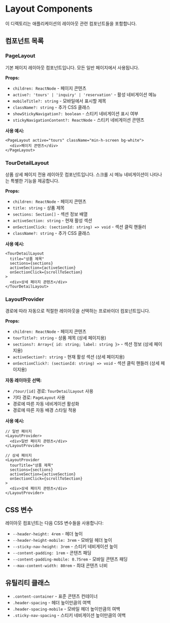 # Layout Components

이 디렉토리는 애플리케이션의 레이아웃 관련 컴포넌트들을 포함합니다.

## 컴포넌트 목록

### PageLayout
기본 페이지 레이아웃 컴포넌트입니다. 모든 일반 페이지에서 사용됩니다.

**Props:**
- `children: ReactNode` - 페이지 콘텐츠
- `active?: 'tours' | 'inquiry' | 'reservation'` - 활성 네비게이션 메뉴
- `mobileTitle?: string` - 모바일에서 표시할 제목
- `className?: string` - 추가 CSS 클래스
- `showStickyNavigation?: boolean` - 스티키 네비게이션 표시 여부
- `stickyNavigationContent?: ReactNode` - 스티키 네비게이션 콘텐츠

**사용 예시:**
```tsx
<PageLayout active="tours" className="min-h-screen bg-white">
  <div>페이지 콘텐츠</div>
</PageLayout>
```

### TourDetailLayout
상품 상세 페이지 전용 레이아웃 컴포넌트입니다. 스크롤 시 메뉴 네비게이션이 나타나는 특별한 기능을 제공합니다.

**Props:**
- `children: ReactNode` - 페이지 콘텐츠
- `title: string` - 상품 제목
- `sections: Section[]` - 섹션 정보 배열
- `activeSection: string` - 현재 활성 섹션
- `onSectionClick: (sectionId: string) => void` - 섹션 클릭 핸들러
- `className?: string` - 추가 CSS 클래스

**사용 예시:**
```tsx
<TourDetailLayout
  title="상품 제목"
  sections={sections}
  activeSection={activeSection}
  onSectionClick={scrollToSection}
>
  <div>상세 페이지 콘텐츠</div>
</TourDetailLayout>
```

### LayoutProvider
경로에 따라 자동으로 적절한 레이아웃을 선택하는 프로바이더 컴포넌트입니다.

**Props:**
- `children: ReactNode` - 페이지 콘텐츠
- `tourTitle?: string` - 상품 제목 (상세 페이지용)
- `sections?: Array<{ id: string; label: string }>` - 섹션 정보 (상세 페이지용)
- `activeSection?: string` - 현재 활성 섹션 (상세 페이지용)
- `onSectionClick?: (sectionId: string) => void` - 섹션 클릭 핸들러 (상세 페이지용)

**자동 레이아웃 선택:**
- `/tour/[id]` 경로: `TourDetailLayout` 사용
- 기타 경로: `PageLayout` 사용
- 경로에 따른 자동 네비게이션 활성화
- 경로에 따른 자동 배경 스타일 적용

**사용 예시:**
```tsx
// 일반 페이지
<LayoutProvider>
  <div>일반 페이지 콘텐츠</div>
</LayoutProvider>

// 상세 페이지
<LayoutProvider
  tourTitle="상품 제목"
  sections={sections}
  activeSection={activeSection}
  onSectionClick={scrollToSection}
>
  <div>상세 페이지 콘텐츠</div>
</LayoutProvider>
```

## CSS 변수

레이아웃 컴포넌트는 다음 CSS 변수들을 사용합니다:

- `--header-height: 4rem` - 헤더 높이
- `--header-height-mobile: 3rem` - 모바일 헤더 높이
- `--sticky-nav-height: 3rem` - 스티키 네비게이션 높이
- `--content-padding: 1rem` - 콘텐츠 패딩
- `--content-padding-mobile: 0.75rem` - 모바일 콘텐츠 패딩
- `--max-content-width: 80rem` - 최대 콘텐츠 너비

## 유틸리티 클래스

- `.content-container` - 표준 콘텐츠 컨테이너
- `.header-spacing` - 헤더 높이만큼의 여백
- `.header-spacing-mobile` - 모바일 헤더 높이만큼의 여백
- `.sticky-nav-spacing` - 스티키 네비게이션 높이만큼의 여백
